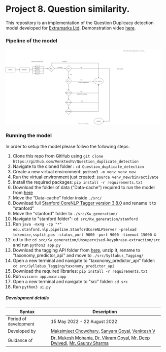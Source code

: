 # Project 8. Question similarity.

This repository is an implementation of the Question Duplicacy detection model developed for [Extramarks Ltd](https://www.extramarks.com). Demonstration video [here](https://www.youtube.com/watch?v=loh0_-7XLW4).

### Pipeline of the model

<img src="./Project-8-workflow.drawio.svg">


### Running the model

In order to setup the model please follwo the following steps:
1. Clone this repo from GitHub using `git clone https://github.com/VenkteshV/Question_duplicate_detection`
2. Navigate to the cloned folder : `cd Question_duplicate_detection`
3. Create a new virtual environment: `python3 -m venv venv_new`
4. Run the virtual environment just created: `source venv_new/bin/activate`
5. Install the required packages: `pip install -r requirements.txt`
6. Download the folder of data ("Data-cache") required to run the model from [here](https://drive.google.com/drive/folders/1CkCtTPEgiYcyn7iLKbx0-CruiDRRi538?usp=sharing)
7. Move the "Data-cache" folder inside `./src/`
8. Download full [Stanford CoreNLP Tagger version 3.8.0](http://nlp.stanford.edu/software/stanford-corenlp-full-2018-02-27.zip) and rename it to "stanford"
9. Move the "stanford" folder to `./src/Kw_generation/`
10. Navigate to "stanford folder": `cd src/Kw_generation/stanford`
11. Run `java -mx4g -cp "*" edu.stanford.nlp.pipeline.StanfordCoreNLPServer -preload tokenize,ssplit,pos -status_port 9000 -port 9000 -timeout 15000 &`
12. cd to the `cd src/Kw_generation/Unsupervised-keyphrase-extraction/src` and run `python3 app.py`
13. Download the tagging API folder from [here](https://drive.google.com/file/d/1T2-vV-ZxtqvUCcWmLng934dLXGgIVLPy/view), unzip it, rename to  "taxonomy_predictor_api" and move to `./src/Syllabus_Tagging/`
14. Open a new terminal and navigate to "taxonomy_predictor_api" folder: `cd src/Syllabus_Tagging/taxonomy_predictor_api`
15. Download the required libraries: `pip install -r requirements.txt`
16. Run `uvicorn app.main:app`
17. Open a new terminal and navigate to "src" folder: `cd src`
18. Run `python3 ui.py`

##### Development details

| Syntax                     | Description                                                                      |
| -----------                | -----------                                                                      |
| Period of development      | 15 May 2022 - 22 August 2022                                                     |
| Developed by               | [Maksimjeet Chowdhary](mailto:chowdharymaksimjeet@gmail.com), [Sanyam Goyal](mailto:sgoyal2508@gmail.com), [Venktesh V](mailto:venkteshv@iiitd.ac.in)|
| Guidance of                | [Dr. Mukesh Mohania](mailto:mukesh@iiitd.ac.in), [Dr. Vikram Goyal](mailto:vikram@iiitd.ac.in), [Mr. Deep Dwivedi](mailto:deepd@iiitd.ac.in), [Mr. Gaurav Sharma](mailto:gaurav.sharma@extramarks.com)|


 

